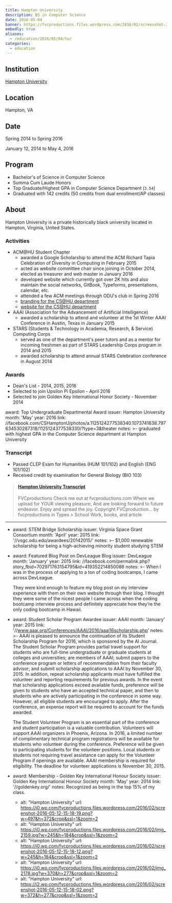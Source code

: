 ```yaml
---
title: Hampton University
description: BS in Computer Science
date: 2016-05-04
banner: https://fvcproductions.files.wordpress.com/2016/02/screenshot-2016-05-12-15-18-19.png
embedly: true
aliases:
  - /education/2016/05/04/hu/
categories:
  - education
---
```


## Institution

<a title="Hampton University" href="https://hamptonu.edu" target="_blank" rel="noopener">Hampton University</a>

## Location

Hampton, VA

## Date

Spring 2014 to Spring 2016

January 12, 2014 to May 4, 2016

## Program

* Bachelor's of Science in Computer Science
* Summa Cum Laude Honors
* Top Graduate/Highest GPA in Computer Science Department (`3.54`)
* Graduated with 142 credits (50 credits from dual enrollment/AP classes)

## About

Hampton University is a private historically black university located in Hampton, Virginia, United States.

### Activities

* ACM@HU Student Chapter
  * awarded a Google Scholarship to attend the ACM Richard Tapia Celebration of Diversity in Computing in February 2015
  * acted as website committee chair since joining in October 2014, elected as treasurer and web master in January 2016
  * developed website which currently got over 2K hits and also maintain the social networks, GitBook, Typeforms, presentations, calendar, etc.
  * attended a few ACM meetings through ODU's club in Spring 2016
  * [branding for the CS@HU department](https://fvcproductions.com/portfolio/cshu-branding)
  * [website for the CS@HU department](https://huacm.wordpress.com)
* AAAI (Association for the Advancement of Artificial Intelligence)
  * awarded a scholarship to attend and volunteer at the 1st Winter AAAI Conference in Austin, Texas in January 2015
* STARS (Students & Technology in Academia, Research, & Service) Computing Corps
  * served as one of the department's peer tutors and as a mentor for incoming freshmen as part of STARS Leadership Corps program in 2014 and 2015
  * awarded scholarship to attend annual STARS Celebration conference in August 2014

### Awards

* Dean's List - 2014, 2015, 2016
* Selected to join Upsilon Pi Epsilon - April 2016
* Selected to join Golden Key International Honor Society - November 2014

award: Top Undergraduate Departmental Award
issuer: Hampton University
month: 'May'
year: 2016
link: //facebook.com/CSHamptonU/photos/a.1125124277538340.1073741838.797634530287318/1125124377538330/?type=3&theater
notes: >-
graduated with highest GPA in the Computer Science department at Hampton
University

### Transcript

* Passed CLEP Exam for Humanities (HUM 101/102) and English (ENG 101/102)
* Received credit by examination for General Biology (BIO 103)

<blockquote class="embedly-card"><h4><a href="https://www.scribd.com/document/315207507/Hampton-University-Transcript">Hampton University Transcript</a></h4><p>FVCproductions Check me out at fvcproductions.com Where we upload for YOUR viewing pleasure, And are looking forward to future endeavor. Enjoy and spread the joy. Copyright FVCproduction... by fvcproductions in Types > School Work, books, and article</p></blockquote>

---

* award: STEM Bridge Scholarship
  issuer: Virginia Space Grant Consortium
  month: 'April'
  year: 2015
  link: '//vsgc.odu.edu/awardees/20142015/'
  notes: >-
  $1,000 renewable scholarship for being a high-achieving minority student
  studying STEM
* award: Featured Blog Post on DevLeague Blog
  issuer: DevLeague
  month: 'January'
  year: 2015
  link: //facebook.com/permalink.php?story_fbid=702971763154795&id=419352214850086
  notes: >-
  When I was in the process of applying to a ton of coding bootcamps, I came
  across DevLeague.

  They were kind enough to feature my blog post on my interview experience
  with them on their own website through their blog. I thought they were
  some of the nicest people I came across when the coding bootcamp interview
  process and definitely appreciate how they’re the only coding bootcamp in
  Hawaii.

* award: Student Scholar Program Awardee
  issuer: AAAI
  month: 'January'
  year: 2015
  link: '//www.aaai.org/Conferences/AAAI/2016/aaai16scholarship.php'
  notes: >-
  AAAI is pleased to announce the continuation of its Student Scholarship
  Program for 2016, which is sponsored by the AI Journal. The Student
  Scholar Program provides partial travel support for students who are
  full-time undergraduate or graduate students at colleges and universities;
  are members of AAAI; submit papers to the conference program or letters of
  recommendation from their faculty advisor; and submit scholarship
  applications to AAAI by November 30, 2015. In addition, repeat scholarship
  applicants must have fulfilled the volunteer and reporting requirements
  for previous awards. In the event that scholarship applications exceed
  available funds, preference will be given to students who have an accepted
  technical paper, and then to students who are actively participating in
  the conference in some way. However, all eligible students are encouraged
  to apply. After the conference, an expense report will be required to
  account for the funds awarded.

  The Student Volunteer Program is an essential part of the conference and
  student participation is a valuable contribution. Volunteers will support
  AAAI organizers in Phoenix, Arizona. In 2016, a limited number of
  complimentary technical program registrations will be available for
  students who volunteer during the conference. Preference will be given to
  participating students for the volunteer positions. Local students or
  students not requiring travel assistance can apply for the Volunteer
  Program if openings are available. AAAI membership is required for
  eligibility. The deadline for volunteer applications is November 30, 2015.

* award: Membership - Golden Key International Honour Society
  issuer: Golden Key International Honour Society
  month: 'May'
  year: 2014
  link: '//goldenkey.org/'
  notes: Recognized as being in the top 15% of my class.

  * alt: "Hampton University"
    url: https://i0.wp.com/fvcproductions.files.wordpress.com/2016/02/screenshot-2016-05-12-15-18-19.png?w=497&h=372&crop&ssl=1&zoom=2
  * alt: "Hampton University"
    url: https://i0.wp.com/fvcproductions.files.wordpress.com/2016/02/img_2159.jpg?w=245&h=184&crop&ssl=1&zoom=2
  * alt: "Hampton University"
    url: https://i0.wp.com/fvcproductions.files.wordpress.com/2016/02/screenshot-2016-05-12-15-18-12.png?w=245&h=184&crop&ssl=1&zoom=2
  * alt: "Hampton University"
    url: https://i0.wp.com/fvcproductions.files.wordpress.com/2016/02/img_2178.jpg?w=370&h=277&crop&ssl=1&zoom=2
  * alt: "Hampton University"
    url: https://i2.wp.com/fvcproductions.files.wordpress.com/2016/02/screenshot-2016-05-12-15-18-02.png?w=372&h=277&crop&ssl=1&zoom=2

